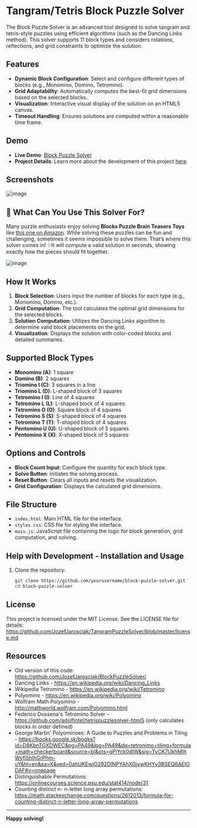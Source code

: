 
# Tangram/Tetris Block Puzzle Solver

The Block Puzzle Solver is an advanced tool designed to solve tangram and tetris-style puzzles using efficient algorithms (such as the Dancing Links method). This solver supports 11 block types and considers rotations, reflections, and grid constraints to optimize the solution.

## Features
- **Dynamic Block Configuration**: Select and configure different types of blocks (e.g., Monomino, Domino, Tetromino).
- **Grid Adaptability**: Automatically computes the best-fit grid dimensions based on the selected blocks.
- **Visualization**: Interactive visual display of the solution on an HTML5 canvas.
- **Timeout Handling**: Ensures solutions are computed within a reasonable time frame.

## Demo
- **Live Demo**: [Block Puzzle Solver](https://www.joe0.com/blockpuzzlesolver.com/)
- **Project Details**: Learn more about the development of this project [here](https://www.joe0.com/2018/01/03/n-block-tetromino-tangram-puzzle-solver-in-javascript/).

## Screenshots
![image](https://github.com/user-attachments/assets/60e10df4-9dd4-4599-b1df-263b188eca8f)


## 🧩 What Can You Use This Solver For?
Many puzzle enthusiasts enjoy solving **Blocks Puzzle Brain Teasers Toys** like [this one on Amazon](https://www.amazon.ca/Coogam-Teasers-Intelligence-Colorful-Educational/dp/B07GF9421C/ref=asc_df_B07GF9421C/). While solving these puzzles can be fun and challenging, sometimes it seems impossible to solve them. That’s where this solver comes in! ✨It will compute a valid solution in seconds, showing exactly how the pieces should fit together.

![image](https://github.com/user-attachments/assets/f8c2d5b0-7044-403d-8cf9-86519d410014)


## How It Works
1. **Block Selection**: Users input the number of blocks for each type (e.g., Monomino, Domino, etc.).
2. **Grid Computation**: The tool calculates the optimal grid dimensions for the selected blocks.
3. **Solution Computation**: Utilizes the Dancing Links algorithm to determine valid block placements on the grid.
4. **Visualization**: Displays the solution with color-coded blocks and detailed summaries.

## Supported Block Types
- **Monomino (A)**: 1 square
- **Domino (B)**: 2 squares
- **Triomino I (C)**: 3 squares in a line
- **Triomino L (D)**: L-shaped block of 3 squares
- **Tetromino I (I)**: Line of 4 squares
- **Tetromino L (L)**: L-shaped block of 4 squares
- **Tetromino O (O)**: Square block of 4 squares
- **Tetromino S (S)**: S-shaped block of 4 squares
- **Tetromino T (T)**: T-shaped block of 4 squares
- **Pentomino U (U)**: U-shaped block of 5 squares
- **Pentomino X (X)**: X-shaped block of 5 squares

## Options and Controls
- **Block Count Input**: Configure the quantity for each block type.
- **Solve Button**: Initiates the solving process.
- **Reset Button**: Clears all inputs and resets the visualization.
- **Grid Configuration**: Displays the calculated grid dimensions.

## File Structure
- `index.html`: Main HTML file for the interface.
- `styles.css`: CSS file for styling the interface.
- `main.js`: JavaScript file containing the logic for block generation, grid computation, and solving.

## Help with Development - Installation and Usage
1. Clone the repository:
   ```bash
   git clone https://github.com/yourusername/block-puzzle-solver.git
   cd block-puzzle-solver
   ```

## License
This project is licensed under the MIT License.
See the LICENSE file for details: https://github.com/JozefJarosciak/TangramPuzzleSolver/blob/master/license.md

## Resources
* Old version of this code: https://github.com/JozefJarosciak/BlockPuzzleSolver/
* Dancing Links - https://en.wikipedia.org/wiki/Dancing_Links
* Wikipedia Tetromino - https://en.wikipedia.org/wiki/Tetromino
* Polyomino - https://en.wikipedia.org/wiki/Polyomino
* Wolfram Math Polyomino - http://mathworld.wolfram.com/Polyomino.html
* Federico Dossena's Tetromino Solver - https://github.com/adolfintel/tetrispuzzlesolver-html5 (only calculates blocks in order defined)
* George Martin' Polyominoes: A Guide to Puzzles and Problems in Tiling - https://books.google.sk/books?id=D8KbnTGXDWEC&pg=PA49&lpg=PA49&dq=tetronimo+tiling+formula+math+checkerboard&source=bl&ots=gPiYck0dIW&sig=TvCK7UkhMlhWyfi5hlhGrPhm-uY&hl=en&sa=X&ved=0ahUKEwjO292DlNPYAhXGjywKHYv3BSEQ6AEIODAF#v=onepage
* Distinguishable Permutations: https://onlinecourses.science.psu.edu/stat414/node/31
* Counting distinct n- n-letter long array permutations: https://math.stackexchange.com/questions/2612013/formula-for-counting-distinct-n-letter-long-array-permutations
---

**Happy solving!**
